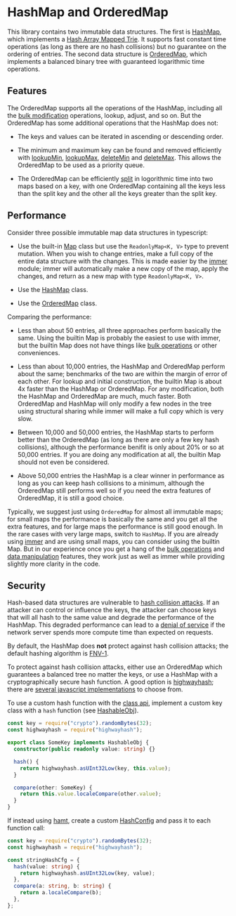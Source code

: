 # HashMap and OrderedMap

This library contains two immutable data structures. The first is
[HashMap](api/hashmap), which implements a [Hash Array Mapped
Trie](https://en.wikipedia.org/wiki/Hash_array_mapped_trie). It supports fast constant time
operations (as long as there are no hash collisions) but no guarantee on the
ordering of entries. The second data structure is [OrderedMap](api/orderedmap),
which implements a balanced binary tree with guaranteed logarithmic time operations.

## Features

The OrderedMap supports all the operations of the HashMap, including all the [bulk modification](bulk-operations)
operations, lookup, adjust, and so on. But the OrderedMap has some additional operations that the HashMap does not:

- The keys and values can be iterated in ascending or descending order.

- The minimum and maximum key can be found and removed efficiently with
  [lookupMin](api/OrderedMap#lookupMin), [lookupMax](api/OrderedMap#lookupMax),
  [deleteMin](api/OrderedMap#deleteMin) and [deleteMax](api/OrderedMap#deleteMax).
  This allows the OrderedMap to be used as a priority queue.

- The OrderedMap can be efficiently [split](api/OrderedMap#split) in logorithmic time into two maps
  based on a key, with one OrderedMap containing all the keys less than the split key and the other
  all the keys greater than the split key.

## Performance

Consider three possible immutable map data structures in typescript:

- Use the built-in [Map](https://developer.mozilla.org/en-US/docs/Web/JavaScript/Reference/Global_Objects/Map)
  class but use the `ReadonlyMap<K, V>` type to prevent mutation. When you wish to change entries, make a full
  copy of the entire data structure with the changes. This is made easier by the [immer](https://immerjs.github.io/immer/)
  module; immer will automatically make a new copy of the map, apply the changes, and return as a new map with type
  `ReadonlyMap<K, V>`.

- Use the [HashMap](api/hashmap) class.

- Use the [OrderedMap](api/orderedmap) class.

Comparing the performance:

- Less than about 50 entries, all three approaches perform basically the same. Using the builtin Map is
  probably the easiest to use with immer, but the builtin Map does not have things like [bulk operations](bulk-operations)
  or other conveniences.

- Less than about 10,000 entries, the HashMap and OrderedMap perform about the same; benchmarks of the two are
  within the margin of error of each other. For lookup and initial construction, the builtin Map is about 4x
  faster than the HashMap or OrderedMap. For any modification, both the HashMap and OrderedMap are much, much
  faster. Both OrderedMap and HashMap will only modify a few nodes in the tree using structural sharing while
  immer will make a full copy which is very slow.

- Between 10,000 and 50,000 entries, the HashMap starts to perform better than the OrderedMap (as long as there
  are only a few key hash collisions), although the performance benifit is only about 20% or so at 50,000 entries.
  If you are doing any modification at all, the builtin Map should not even be considered.

- Above 50,000 entries the HashMap is a clear winner in performance as long as you can keep hash collisions
  to a minimum, although the OrderedMap still performs well so if you need the extra features of OrderedMap,
  it is still a good choice.

Typically, we suggest just using `OrderedMap` for almost all immutable maps; for
small maps the performance is basically the same and you get all the extra
features, and for large maps the performance is still good enough. In the rare
cases with very large maps, switch to `HashMap`. If you are already using
[immer](https://immerjs.github.io/immer/) and are using small maps, you can
consider using the builtin Map. But in our experience once you get a hang of the
[bulk operations](bulk-operations) and [data manipulation](data-manipulation)
features, they work just as well as immer while providing slightly more clarity
in the code.

## Security

Hash-based data structures are vulnerable to [hash collision
attacks](https://en.wikipedia.org/wiki/Collision_attack). If an attacker can
control or influence the keys, the attacker can choose keys that will all hash
to the same value and degrade the performance of the HashMap. This degraded
performance can lead to a [denial of
service](https://en.wikipedia.org/wiki/Denial-of-service_attack) if the network server
spends more compute time than expected on requests.

By default, the HashMap does **not** protect against hash collision attacks; the default hashing
algorithm is [FNV-1](https://en.wikipedia.org/wiki/Fowler%E2%80%93Noll%E2%80%93Vo_hash_function).

To protect against hash collision attacks, either use an OrderedMap which
guarantees a balanced tree no matter the keys, or use a HashMap with a
cryptographically secure hash function. A good option is
[highwayhash](https://github.com/google/highwayhash); there are [several javascript
implementations](https://github.com/google/highwayhash#third-party-implementations--bindings)
to choose from.

To use a custom hash function with the [class api](api/classes), implement a custom key class
with a `hash` function (see [HashableObj](api/classes#HashableObj)).

```ts
const key = require("crypto").randomBytes(32);
const highwayhash = require("highwayhash");

export class SomeKey implements HashableObj {
  constructor(public readonly value: string) {}

  hash() {
    return highwayhash.asUInt32Low(key, this.value);
  }

  compare(other: SomeKey) {
    return this.value.localeCompare(other.value);
  }
}
```

If instead using [hamt](api/hamt), create a custom [HashConfig](api/hamt#HashConfig) and pass it to each function call:

```typescript
const key = require("crypto").randomBytes(32);
const highwayhash = require("highwayhash");

const stringHashCfg = {
  hash(value: string) {
    return highwayhash.asUInt32Low(key, value);
  },
  compare(a: string, b: string) {
    return a.localeCompare(b);
  },
};
```
